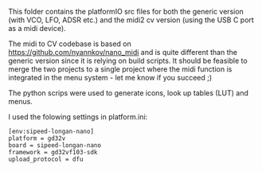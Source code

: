 This folder contains the platformIO src files for both the generic version (with VCO, LFO, ADSR etc.) and the midi2 cv version (using the USB C port as a midi device). 

The midi to CV codebase is based on https://github.com/nyannkov/nano_midi and is quite different than the generic version since it is relying on build scripts. It should be feasible to merge the two projects to a single project where the midi function is integrated in the menu system - let me know if you succeed ;)

The python scrips were used to generate icons, look up tables (LUT) and menus.


I used the folowing settings in platform.ini:
```
[env:sipeed-longan-nano]
platform = gd32v
board = sipeed-longan-nano
framework = gd32vf103-sdk
upload_protocol = dfu
```
